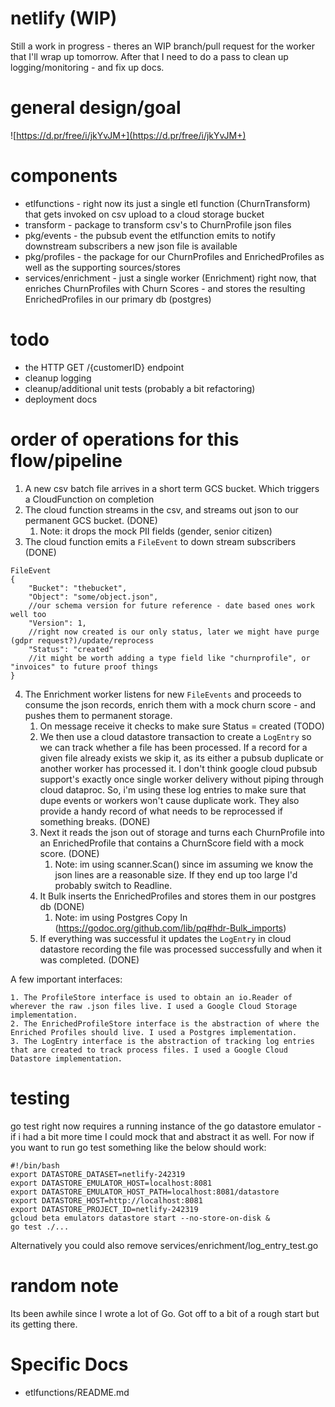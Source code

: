 # netlify (WIP)

Still a work in progress - theres an WIP branch/pull request for the worker that I'll wrap up tomorrow. After that I need to do a pass to clean up logging/monitoring - and fix up docs. 

# general design/goal

![https://d.pr/free/i/jkYvJM+](https://d.pr/free/i/jkYvJM+)

# components

* etlfunctions - right now its just a single etl function (ChurnTransform) that gets invoked on csv upload to a cloud storage bucket
* transform - package to transform csv's to ChurnProfile json files
* pkg/events - the pubsub event the etlfunction emits to notify downstream subscribers a new json file is available
* pkg/profiles - the package for our ChurnProfiles and EnrichedProfiles as well as the supporting sources/stores
* services/enrichment - just a single worker (Enrichment) right now, that enriches ChurnProfiles with Churn Scores - and stores the resulting EnrichedProfiles in our primary db (postgres)

# todo

- the HTTP GET /{customerID} endpoint
- cleanup logging
- cleanup/additional unit tests (probably a bit refactoring)
- deployment docs

# order of operations for this flow/pipeline

1. A new csv batch file arrives in a short term GCS bucket. Which triggers a CloudFunction on completion
2. The cloud function streams in the csv, and streams out json to our permanent GCS bucket. (DONE)
    1. Note: it drops the mock PII fields (gender, senior citizen)
3. The cloud function emits a `FileEvent` to down stream subscribers (DONE)

```
FileEvent
{
    "Bucket": "thebucket",
    "Object": "some/object.json",
    //our schema version for future reference - date based ones work well too
    "Version": 1,
    //right now created is our only status, later we might have purge (gdpr request?)/update/reprocess
    "Status": "created"
    //it might be worth adding a type field like "churnprofile", or "invoices" to future proof things
}
```

4. The Enrichment worker listens for new `FileEvents` and proceeds to consume the json records, enrich them with a mock churn score - and pushes them to permanent storage.
    1. On message receive it checks to make sure Status = created (TODO)
    2. We then use a cloud datastore transaction to create a `LogEntry` so we can track whether a file has been processed. If a record for a given file already exists we skip it, as its either a pubsub duplicate or another worker has processed it. I don't think google cloud pubsub support's exactly once single worker delivery without piping through cloud dataproc. So, i'm using these log entries to make sure that dupe events or workers won't cause duplicate work. They also provide a handy record of what needs to be reprocessed if something breaks. (DONE)
    3. Next it reads the json out of storage and turns each ChurnProfile into an EnrichedProfile that contains a ChurnScore field with a mock score. (DONE)
        1. Note: im using scanner.Scan() since im assuming we know the json lines are a reasonable size. If they end up too large I'd probably switch to Readline.
    4. It Bulk inserts the EnrichedProfiles and stores them in our postgres db (DONE)
        1. Note: im using Postgres Copy In (https://godoc.org/github.com/lib/pq#hdr-Bulk_imports)
    5. If everything was successful it updates the `LogEntry` in cloud datastore recording the file was processed successfully and when it was completed. (DONE)

A few important interfaces:

    1. The ProfileStore interface is used to obtain an io.Reader of wherever the raw .json files live. I used a Google Cloud Storage implementation.
    2. The EnrichedProfileStore interface is the abstraction of where the Enriched Profiles should live. I used a Postgres implementation.
    3. The LogEntry interface is the abstraction of tracking log entries that are created to track process files. I used a Google Cloud Datastore implementation.

# testing

go test right now requires a running instance of the go datastore emulator - if i had a bit more time I could mock that and abstract it as well. For now if you want to run go test something like the below should work:

```
#!/bin/bash
export DATASTORE_DATASET=netlify-242319
export DATASTORE_EMULATOR_HOST=localhost:8081
export DATASTORE_EMULATOR_HOST_PATH=localhost:8081/datastore
export DATASTORE_HOST=http://localhost:8081
export DATASTORE_PROJECT_ID=netlify-242319
gcloud beta emulators datastore start --no-store-on-disk &
go test ./...
```

Alternatively you could also remove services/enrichment/log_entry_test.go

# random note

Its been awhile since I wrote a lot of Go. Got off to a bit of a rough start but its getting there.

# Specific Docs

- etlfunctions/README.md